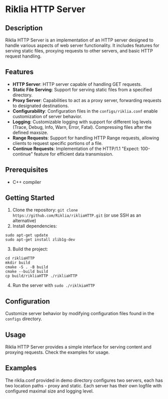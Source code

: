 # Riklia HTTP Server

## Description

Riklia HTTP Server is an implementation of an HTTP server designed to handle various aspects of web server functionality. It includes features for serving static files, proxying requests to other servers, and basic HTTP request handling.

## Features

- **HTTP Server**: HTTP server capable of handling GET requests.
- **Static File Serving**: Support for serving static files from a specified directory.
- **Proxy Server**: Capabilities to act as a proxy server, forwarding requests to designated destinations.
- **Configurability**: Configuration files in the `configs/riklia.conf` enable customization of server behavior.
- **Logging**: Customizable logging with support for different log levels (Trace, Debug, Info, Warn, Error, Fatal). Compressing files after the defined maxsize.
- **Range Requests**: Support for handling HTTP Range requests, allowing clients to request specific portions of a file.
- **Continue Requests**: Implementation of the HTTP/1.1 "Expect: 100-continue" feature for efficient data transmission.

## Prerequisites

- C++ compiler

## Getting Started

1. Clone the repository: `git clone https://github.com/Riklia/rikliaHTTP.git` (or use SSH as an alternative)
2. Install dependencies:
```
sudo apt-get update
sudo apt-get install zlib1g-dev
```
3. Build the project:
```
cd rikliaHTTP
mkdir build
cmake -S . -B build
cmake --build build
cp build/rikliaHTTP ./rikliaHTTP
```
4. Run the server with `sudo ./riklkiaHTTP`

## Configuration

Customize server behavior by modifying configuration files found in the `configs` directory.

## Usage

Riklia HTTP Server provides a simple interface for serving content and proxying requests. Check the examples for usage.

## Examples

The riklia.conf provided in demo directory configures two servers, each has two location paths - proxy and static. 
Each server has their own logfile with configured maximal size and logging level. 
